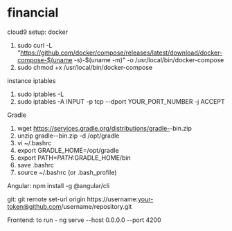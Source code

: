 # financial

cloud9 setup:
docker
1. sudo curl -L "https://github.com/docker/compose/releases/latest/download/docker-compose-$(uname -s)-$(uname -m)" -o /usr/local/bin/docker-compose
2. sudo chmod +x /usr/local/bin/docker-compose

instance iptables
1. sudo iptables -L
2. sudo iptables -A INPUT -p tcp --dport YOUR_PORT_NUMBER -j ACCEPT

Gradle
1. wget https://services.gradle.org/distributions/gradle-<version>-bin.zip
2. unzip gradle-<version>-bin.zip -d /opt/gradle
3. vi ~/.bashrc 
4. export GRADLE_HOME=/opt/gradle
5. export PATH=$PATH:$GRADLE_HOME/bin
6. save .bashrc
7. source ~/.bashrc (or .bash_profile)

Angular:
npm install -g @angular/cli

git:
git remote set-url origin https://username:your-token@github.com/username/repository.git

Frontend:
to run - ng serve --host 0.0.0.0 --port 4200